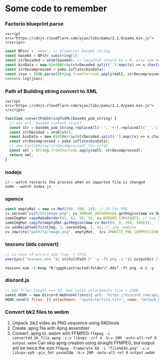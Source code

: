 # Some code to remember
### Factorio blueprint parse
`<script src="https://cdnjs.cloudflare.com/ajax/libs/pako/2.1.0/pako.min.js"></script>`
```js
const BPstr = '===='; // blueprint base64 string
const base64 = BPstr.substring(1);
const strDecoded = atob(base64); // length%4 should be = 0, else add more ====
const binData = new Uint8Array(strDecoded.split('').map((x) => x.charCodeAt(0)));
const strDecompressed = pako.inflate(binData);
const json = JSON.parse(String.fromCharCode.apply(null, strDecompressed));
console.log(json);
```

### Path of Building string convert to XML
`<script src="https://cdnjs.cloudflare.com/ajax/libs/pako/2.1.0/pako.min.js"></script>`
```js
function convertPobStringToXML(base64_pob_string) {
  // not url, base64 content itself
  const str = base64_pob_string.replaceAll('-', '+').replaceAll('_','/');
  const strDecoded = atob(str);
  const binData = new Uint8Array(strDecoded.split('').map((x) => x.charCodeAt(0)));
  const strDecompressed = pako.inflate(binData);
  // new Uint16Array(strDecompressed) for utf16
  const xml = String.fromCharCode.apply(null, strDecompressed); 
  return xml;
}
```

### nodejs
```
// --watch restarts the process when an imported file is changed
node --watch index.js
```

### opencv
```js
const emptyMat = new cv.Mat(500, 500, 24); // 24 for PNG
cv.imread("path/to/image.png", cv.IMREAD_UNCHANGED).getRegion(new cv.Rect( 555, 555, 555, 555 ));
someImgMat.copyMakeBorder(61, 62, 58, 59, cv.BORDER_CONSTANT); // top bottom left right
someImgMat.copyTo(emptyMat.getRegion(new cv.Rect(0, 0, 300, 300)));
cv.addWeighted(firstImg, 1, secondImg, 1, 0); // img combine
cv.imwrite("path/to/image.png", emptyMat,  [cv.IMWRITE_PNG_COMPRESSION, 0] ); // no png compression
```
### texconv (dds convert)
```js
// in case of errors add flag -f FP16 
execSync(`texconv.exe "${ srcFullPath }" -y -ft png -o "${ outputDir }"`); 
```
`texconv.exe -r:keep "R:\ggpk\extracted\folder\*.dds" -ft png -o s -y`
### discord.js
```js
// max files.length === 10, max total attachments size < 25MB
const HOOK = new Discord.WebhookClient({ url: 'https://discord.com/api/webhooks/..'});
HOOK.send({ files: [{ attachment: "<path/to/file.txt>", name: "attach_name" }] }); 
```
### Convert bk2 files to webm
1. Unpack .bk2 video as PNG sequence using RADtools
2. Create .apng file with Apng assembler
3. Convert .apng to .webm with FFMPEG `ffmpeg -i converted_bk_file.apng -c:v libvpx -crf 4 -b:v 20M -auto-alt-ref 0 output.webm`
Can skip apng creation using straight FFMPEG, but output will be twice the size 
`ffmpeg -framerate 60 -i "file%03d.png" -c:v libvpx-vp9 -pix_fmt yuva420p -b:v 20M -auto-alt-ref 0 output.webm`
